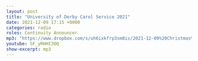 ```yaml
---
layout: post
title: "University of Derby Carol Service 2021"
date: 2021-12-09 17:15 +0000
categories: radio
roles: Continuity Announcer
mp3: "https://www.dropbox.com/s/uh6ixkfrp3sm8is/2021-12-09%20Christmas%20Service.mp3?raw=1"
youtube: SF_yRHHI3OQ
show-excerpt: mp3
---
```

